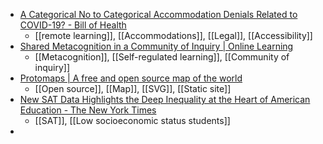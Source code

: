 - [A Categorical No to Categorical Accommodation Denials Related to COVID-19? - Bill of Health](https://blog.petrieflom.law.harvard.edu/2023/09/11/a-categorical-no-to-categorical-accommodation-denials-related-to-covid-19/)
	- [[remote learning]], [[Accommodations]], [[Legal]], [[Accessibility]]
- [Shared Metacognition in a Community of Inquiry | Online Learning](https://olj.onlinelearningconsortium.org/index.php/olj/article/view/3023)
	- [[Metacognition]], [[Self-regulated learning]], [[Community of inquiry]]
- [Protomaps | A free and open source map of the world](https://protomaps.com/)
	- [[Open source]], [[Map]], [[SVG]], [[Static site]]
- [New SAT Data Highlights the Deep Inequality at the Heart of American Education - The New York Times](https://www.nytimes.com/interactive/2023/10/23/upshot/sat-inequality.html)
	- [[SAT]], [[Low socioeconomic status students]]
-
